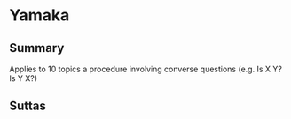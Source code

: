# Yamaka

## Summary

Applies to 10 topics a procedure involving converse questions (e.g. Is X Y? Is Y X?)

## Suttas